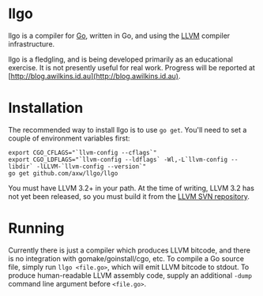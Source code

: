 # llgo

llgo is a compiler for [Go](http://golang.org), written in Go, and using the
[LLVM](http://llvm.org) compiler infrastructure.

llgo is a fledgling, and is being developed primarily as an educational
exercise. It is not presently useful for real work. Progress will be reported
at [http://blog.awilkins.id.au](http://blog.awilkins.id.au).

# Installation

The recommended way to install llgo is to use ```go get```. You'll need to set a
couple of environment variables first:

    export CGO_CFLAGS="`llvm-config --cflags`"
    export CGO_LDFLAGS="`llvm-config --ldflags` -Wl,-L`llvm-config --libdir` -lLLVM-`llvm-config --version`"
    go get github.com/axw/llgo/llgo

You must have LLVM 3.2+ in your path. At the time of writing, LLVM 3.2 has not
yet been released, so you must build it from the
[LLVM SVN repository](http://llvm.org/docs/GettingStarted.html#checkout).

# Running

Currently there is just a compiler which produces LLVM bitcode, and there is no
integration with gomake/goinstall/cgo, etc. To compile a Go source file, simply
run ```llgo <file.go>```, which will emit LLVM bitcode to stdout. To produce
human-readable LLVM assembly code, supply an additional ```-dump``` command
line argument before ```<file.go>```.
    

